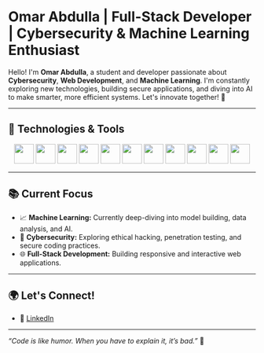 #  Omar Abdulla | Full-Stack Developer | Cybersecurity & Machine Learning Enthusiast

Hello! I'm **Omar Abdulla**, a student and developer passionate about **Cybersecurity**, **Web Development**, and **Machine Learning**. I'm constantly exploring new technologies, building secure applications, and diving into AI to make smarter, more efficient systems. Let's innovate together! 🤖

---

## 🔧 Technologies & Tools

<p align="center">
  <img src="https://cdn.jsdelivr.net/gh/devicons/devicon/icons/typescript/typescript-original.svg" width="40" height="40"/> 
  <img src="https://cdn.jsdelivr.net/gh/devicons/devicon/icons/javascript/javascript-original.svg" width="40" height="40"/> 
  <img src="https://cdn.jsdelivr.net/gh/devicons/devicon/icons/python/python-original.svg" width="40" height="40"/> 
  <img src="https://cdn.jsdelivr.net/gh/devicons/devicon/icons/react/react-original.svg" width="40" height="40"/> 
  <img src="https://cdn.jsdelivr.net/gh/devicons/devicon/icons/nodejs/nodejs-original.svg" width="40" height="40"/> 
  <img src="https://cdn.jsdelivr.net/gh/devicons/devicon/icons/nextjs/nextjs-original.svg" width="40" height="40"/> 
  <img src="https://cdn.jsdelivr.net/gh/devicons/devicon/icons/html5/html5-original.svg" width="40" height="40"/> 
  <img src="https://cdn.jsdelivr.net/gh/devicons/devicon/icons/css3/css3-original.svg" width="40" height="40"/> 
  <img src="https://cdn.jsdelivr.net/gh/devicons/devicon/icons/git/git-original.svg" width="40" height="40"/> 
  <img src="https://cdn.jsdelivr.net/gh/devicons/devicon/icons/supabase/supabase-original.svg" width="40" height="40"/> 
  <img src="https://cdn.jsdelivr.net/gh/devicons/devicon/icons/vscode/vscode-original.svg" width="40" height="40"/> 
</p>

---

## 📚 Current Focus

- 📈 **Machine Learning:** Currently deep-diving into model building, data analysis, and AI.
- 🔐 **Cybersecurity:** Exploring ethical hacking, penetration testing, and secure coding practices.
- 🌐 **Full-Stack Development:** Building responsive and interactive web applications.

---

## 🌍 Let's Connect!

- 💼 [LinkedIn](https://www.linkedin.com/](https://www.linkedin.com/in/omar-abdalla-2b7278339/))

---

_“Code is like humor. When you have to explain it, it’s bad.”_ 🚀
